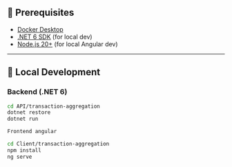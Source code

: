 
## 🚀 Prerequisites

- [Docker Desktop](https://www.docker.com/products/docker-desktop)
- [.NET 6 SDK](https://dotnet.microsoft.com/en-us/download/dotnet/6.0) (for local dev)
- [Node.js 20+](https://nodejs.org/) (for local Angular dev)

---

## 🧪 Local Development

### Backend (.NET 6)

```bash
cd API/transaction-aggregation
dotnet restore
dotnet run

Frontend angular

cd Client/transaction-aggregation
npm install
ng serve
